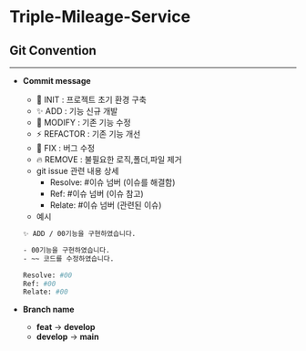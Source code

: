 # Triple-Mileage-Service

## Git Convention

---

- **Commit message**

  - 🎉 INIT : 프로젝트 초기 환경 구축
  - ✨ ADD : 기능 신규 개발
  - 🎨 MODIFY : 기존 기능 수정
  - ⚡️ REFACTOR : 기존 기능 개선
  - 🐛 FIX : 버그 수정
  - 🔥 REMOVE : 불필요한 로직,폴더,파일 제거
  - git issue 관련 내용 상세
    - Resolve: #이슈 넘버 (이슈를 해결함)
    - Ref: #이슈 넘버 (이슈 참고)
    - Relate: #이슈 넘버 (관련된 이슈)
  - 예시

  ```bash
  ✨ ADD / 00기능을 구현하였습니다.

  - 00기능을 구현하였습니다.
  - ~~ 코드를 수정하였습니다.

  Resolve: #00
  Ref: #00
  Relate: #00
  ```

- **Branch name**
  - **feat** → **develop**
  - **develop** → **main**
